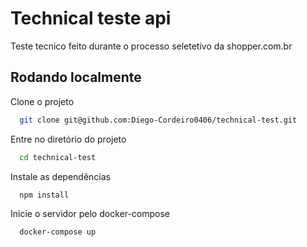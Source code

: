
# Technical teste api

Teste tecnico feito durante o processo seletetivo da shopper.com.br


## Rodando localmente

Clone o projeto

```bash
  git clone git@github.com:Diego-Cordeiro0406/technical-test.git
```

Entre no diretório do projeto

```bash
  cd technical-test
```

Instale as dependências

```bash
  npm install
```

Inicie o servidor pelo docker-compose

```bash
  docker-compose up
```

